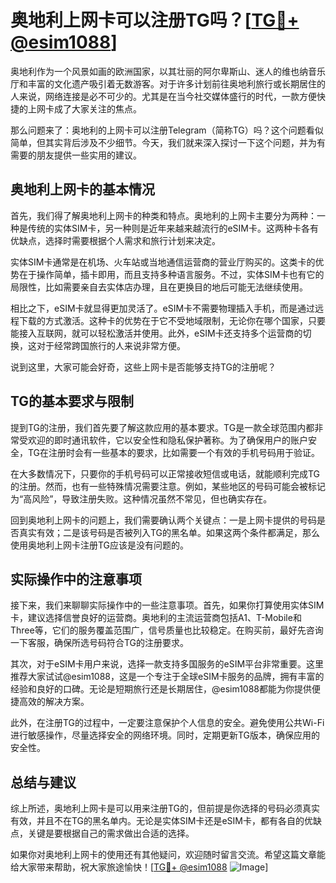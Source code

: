 # 奥地利上网卡可以注册TG吗？[[TG💪+ @esim1088](https://t.me/s/esim1088)]

奥地利作为一个风景如画的欧洲国家，以其壮丽的阿尔卑斯山、迷人的维也纳音乐厅和丰富的文化遗产吸引着无数游客。对于许多计划前往奥地利旅行或长期居住的人来说，网络连接是必不可少的。尤其是在当今社交媒体盛行的时代，一款方便快捷的上网卡成了大家关注的焦点。

那么问题来了：奥地利的上网卡可以注册Telegram（简称TG）吗？这个问题看似简单，但其实背后涉及不少细节。今天，我们就来深入探讨一下这个问题，并为有需要的朋友提供一些实用的建议。

## 奥地利上网卡的基本情况

首先，我们得了解奥地利上网卡的种类和特点。奥地利的上网卡主要分为两种：一种是传统的实体SIM卡，另一种则是近年来越来越流行的eSIM卡。这两种卡各有优缺点，选择时需要根据个人需求和旅行计划来决定。

实体SIM卡通常是在机场、火车站或当地通信运营商的营业厅购买的。这类卡的优势在于操作简单，插卡即用，而且支持多种语言服务。不过，实体SIM卡也有它的局限性，比如需要亲自去实体店办理，且在更换目的地后可能无法继续使用。

相比之下，eSIM卡就显得更加灵活了。eSIM卡不需要物理插入手机，而是通过远程下载的方式激活。这种卡的优势在于它不受地域限制，无论你在哪个国家，只要能接入互联网，就可以轻松激活并使用。此外，eSIM卡还支持多个运营商的切换，这对于经常跨国旅行的人来说非常方便。

说到这里，大家可能会好奇，这些上网卡是否能够支持TG的注册呢？

## TG的基本要求与限制

提到TG的注册，我们首先要了解这款应用的基本要求。TG是一款全球范围内都非常受欢迎的即时通讯软件，它以安全性和隐私保护著称。为了确保用户的账户安全，TG在注册时会有一些基本的要求，比如需要一个有效的手机号码用于验证。

在大多数情况下，只要你的手机号码可以正常接收短信或电话，就能顺利完成TG的注册。然而，也有一些特殊情况需要注意。例如，某些地区的号码可能会被标记为“高风险”，导致注册失败。这种情况虽然不常见，但也确实存在。

回到奥地利上网卡的问题上，我们需要确认两个关键点：一是上网卡提供的号码是否真实有效；二是该号码是否被列入TG的黑名单。如果这两个条件都满足，那么使用奥地利上网卡注册TG应该是没有问题的。

## 实际操作中的注意事项

接下来，我们来聊聊实际操作中的一些注意事项。首先，如果你打算使用实体SIM卡，建议选择信誉良好的运营商。奥地利的主流运营商包括A1、T-Mobile和Three等，它们的服务覆盖范围广，信号质量也比较稳定。在购买前，最好先咨询一下客服，确保所选号码符合TG的注册要求。

其次，对于eSIM卡用户来说，选择一款支持多国服务的eSIM平台非常重要。这里推荐大家试试@esim1088，这是一个专注于全球eSIM卡服务的品牌，拥有丰富的经验和良好的口碑。无论是短期旅行还是长期居住，@esim1088都能为你提供便捷高效的解决方案。

此外，在注册TG的过程中，一定要注意保护个人信息的安全。避免使用公共Wi-Fi进行敏感操作，尽量选择安全的网络环境。同时，定期更新TG版本，确保应用的安全性。

## 总结与建议

综上所述，奥地利上网卡是可以用来注册TG的，但前提是你选择的号码必须真实有效，并且不在TG的黑名单内。无论是实体SIM卡还是eSIM卡，都有各自的优缺点，关键是要根据自己的需求做出合适的选择。

如果你对奥地利上网卡的使用还有其他疑问，欢迎随时留言交流。希望这篇文章能给大家带来帮助，祝大家旅途愉快！[[TG💪+ @esim1088](https://t.me/s/esim1088) ![Image](https://i.postimg.cc/4NQfJmqS/Snipaste-2025-05-13-00-14-12.png)]